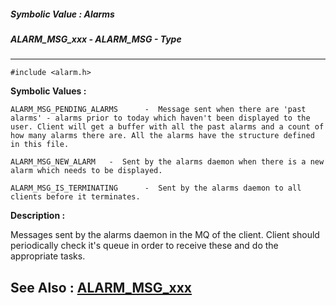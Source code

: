 ##### Symbolic Value : Alarms
##### ALARM_MSG_xxx - ALARM_MSG - Type
---
```
#include <alarm.h>
```

**Symbolic Values :**

	ALARM_MSG_PENDING_ALARMS	  -  Message sent when there are 'past alarms' - alarms prior to today which haven't been displayed to the user. Client will get a buffer with all the past alarms and a count of how many alarms there are. All the alarms have the structure defined in this file.

	ALARM_MSG_NEW_ALARM	  -  Sent by the alarms daemon when there is a new alarm which needs to be displayed.

	ALARM_MSG_IS_TERMINATING	  -  Sent by the alarms daemon to all clients before it terminates.


**Description :**

Messages sent by the alarms daemon in the MQ of the client.  Client should periodically check it's queue in order to receive these and do the appropriate tasks.


**See Also :**
[ALARM_MSG_xxx](/domino-c-api-docs/reference/Symb/ALARM_MSG_xxx)
---
